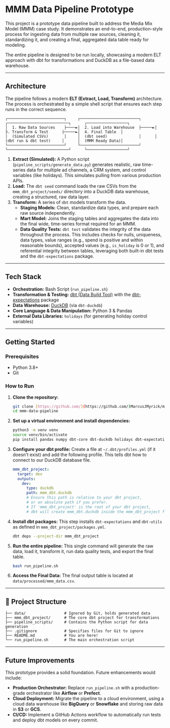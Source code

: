 # MMM Data Pipeline Prototype

This project is a prototype data pipeline built to address the Media Mix Model (MMM) case study. It demonstrates an end-to-end, production-style process for ingesting data from multiple raw sources, cleaning it, standardizing it, and creating a final, aggregated data table ready for modeling.

The entire pipeline is designed to be run locally, showcasing a modern ELT approach with dbt for transformations and DuckDB as a file-based data warehouse.

---

## Architecture

The pipeline follows a modern **ELT (Extract, Load, Transform)** architecture. The process is orchestrated by a simple shell script that ensures each step runs in the correct sequence.

```
┌─────────────────────────┐     ┌──────────────────────────┐      ┌───────────────────────────┐      ┌──────────────────┐
│  1. Raw Data Sources    ├────►│  2. Load into Warehouse  ├─────►│  3. Transform & Test      ├─────►│  4. Final Table  │
│  (Simulated CSVs)       │     │  (dbt seed)              │      │  (dbt run & dbt test)     │      │  (MMM Ready Data)│
└─────────────────────────┘     └──────────────────────────┘      └───────────────────────────┘      └──────────────────┘
```

1.  **Extract (Simulated):** A Python script (`pipeline_scripts/generate_data.py`) generates realistic, raw time-series data for multiple ad channels, a CRM system, and control variables (like holidays). This simulates pulling from various production APIs.
2.  **Load:** The `dbt seed` command loads the raw CSVs from the `mmm_dbt_project/seeds/` directory into a DuckDB data warehouse, creating a structured, raw data layer.
3.  **Transform:** A series of `dbt` models transform the data.
    * **Staging Models:** Clean, standardize data types, and prepare each raw source independently.
    * **Mart Model:** Joins the staging tables and aggregates the data into the final wide, time-series format required for an MMM.
    * **Data Quality Tests:** `dbt test` validates the integrity of the data throughout the process. This includes checks for nulls, uniqueness, data types, value ranges (e.g., spend is positive and within reasonable bounds), accepted values (e.g., `is_holiday` is 0 or 1), and referential integrity between tables, leveraging both built-in dbt tests and the `dbt-expectations` package.
    
---

## Tech Stack

* **Orchestration:** Bash Script (`run_pipeline.sh`)
* **Transformation & Testing:** [dbt (Data Build Tool)](https://www.getdbt.com/) with the [dbt-expectations](https://github.com/calogica/dbt-expectations) package
* **Data Warehouse:** [DuckDB](https://duckdb.org/) (via `dbt-duckdb`)
* **Core Language & Data Manipulation:** Python 3 & Pandas
* **External Data Libraries:** `holidays` (for generating holiday control variables)

---

## Getting Started

### Prerequisites

* Python 3.8+
* Git

### How to Run

1.  **Clone the repository:**
    ```bash
    git clone [https://github.com/](https://github.com/)MarcusJMyrick/mmm-data-pipeline.git
    cd mmm-data-pipeline
    ```

2.  **Set up a virtual environment and install dependencies:**
    ```bash
    python3 -m venv venv
    source venv/bin/activate
    pip install pandas numpy dbt-core dbt-duckdb holidays dbt-expectations
    ```

3.  **Configure your dbt profile:**
    Create a file at `~/.dbt/profiles.yml` (if it doesn't exist) and add the following profile. This tells dbt how to connect to our DuckDB database file.
    ```yaml
    mmm_dbt_project:
      target: dev
      outputs:
        dev:
          type: duckdb
          path: mmm_dbt.duckdb 
          # Ensure this path is relative to your dbt project, 
          # or an absolute path if you prefer. 
          # If 'mmm_dbt_project' is the root of your dbt project, 
          # dbt will create mmm_dbt.duckdb inside the mmm_dbt_project folder.
    ```

4.  **Install dbt packages:**
    This step installs `dbt-expectations` and `dbt-utils` as defined in `mmm_dbt_project/packages.yml`.
    ```bash
    dbt deps --project-dir mmm_dbt_project
    ```

5.  **Run the entire pipeline:**
    This single command will generate the raw data, load it, transform it, run data quality tests, and export the final table.
    ```bash
    bash run_pipeline.sh
    ```

6.  **Access the Final Data:**
    The final output table is located at `data/processed/mmm_data.csv`.
    
---

## 📂 Project Structure

```
├── data/                 # Ignored by Git, holds generated data
├── mmm_dbt_project/      # The core dbt project for transformations
├── pipeline_scripts/     # Contains the Python script for data generation
├── .gitignore            # Specifies files for Git to ignore
├── README.md             # You are here!
└── run_pipeline.sh       # The main orchestration script
```

---

## Future Improvements

This prototype provides a solid foundation. Future enhancements would include:

* **Production Orchestrator:** Replace `run_pipeline.sh` with a production-grade orchestrator like **Airflow** or **Prefect**.
* **Cloud Deployment:** Migrate the pipeline to a cloud environment, using a cloud data warehouse like **BigQuery** or **Snowflake** and storing raw data in **S3** or **GCS**.
* **CI/CD:** Implement a GitHub Actions workflow to automatically run tests and deploy dbt models on every commit.
